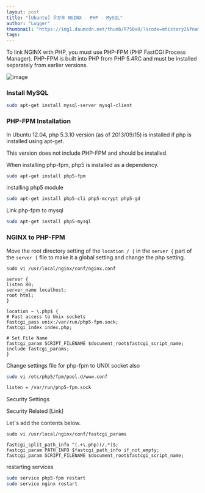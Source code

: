 ```yaml
---
layout: post
title: "[Ubuntu] 우분투 NGINX - PHP - MySQL"
author: "Logger"
thumbnail: "https://img1.daumcdn.net/thumb/R750x0/?scode=mtistory2&fname=https%3A%2F%2Ft1.daumcdn.net%2Fcfile%2Ftistory%2F272DB33C5546363934"
tags: 
---
```



To link NGINX with PHP, you must use PHP-FPM (PHP FastCGI Process Manager). PHP-FPM is built into PHP from PHP 5.4RC and must be installed separately from earlier versions.

![image](https://t1.daumcdn.net/cfile/tistory/272DB33C5546363934)

### Install MySQL

```bash
sudo apt-get install mysql-server mysql-client

```

### PHP-FPM Installation

In Ubuntu 12.04, php 5.3.10 version (as of 2013/09/15) is installed if php is installed using apt-get.

This version does not include PHP-FPM and should be installed.

When installing php-fpm, php5 is installed as a dependency.

```bash
sudo apt-get install php5-fpm

```

installing php5 module

```bash
sudo apt-get install php5-cli php5-mcrypt php5-gd

```

Link php-fpm to mysql

```bash
sudo apt-get install php5-mysql

```

### NGINX to PHP-FPM

Move the root directory setting of the `location / {` in the `server {` part of the `server {` file to make it a global setting and change the php setting.

```undefined
sudo vi /usr/local/nginx/conf/nginx.conf

server {
listen 80;
server_name localhost;
root html;
}

location ~ \.php$ {
# Fast access to Unix sockets
fastcgi_pass unix:/var/run/php5-fpm.sock;
fastcgi_index index.php;

# Set File Name
fastcgi_param SCRIPT_FILENAME $document_root$fastcgi_script_name;
include fastcgi_params;
}

```

Change settings file for php-fpm to UNIX socket also

```bash
sudo vi /etc/php5/fpm/pool.d/www.conf

listen = /var/run/php5-fpm.sock

```

Security Settings

Security Related [Link]

Let`s add the contents below.

```undefined
sudo vi /usr/local/nginx/conf/fastcgi_params

fastcgi_split_path_info ^(.+\.php)(/.*)$;
fastcgi_param PATH_INFO $fastcgi_path_info if_not_empty;
fastcgi_param SCRIPT_FILENAME $document_root$fastcgi_script_name;

```

restarting services

```bash
sudo service php5-fpm restart
sudo service nginx restart

```